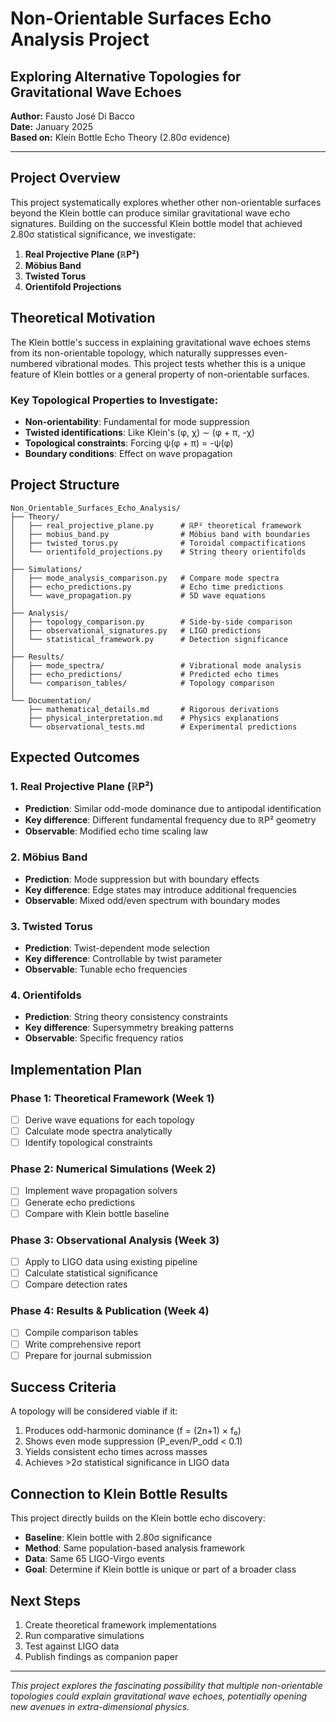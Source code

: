 # Non-Orientable Surfaces Echo Analysis Project
## Exploring Alternative Topologies for Gravitational Wave Echoes

**Author:** Fausto José Di Bacco  
**Date:** January 2025  
**Based on:** Klein Bottle Echo Theory (2.80σ evidence)

---

## Project Overview

This project systematically explores whether other non-orientable surfaces beyond the Klein bottle can produce similar gravitational wave echo signatures. Building on the successful Klein bottle model that achieved 2.80σ statistical significance, we investigate:

1. **Real Projective Plane (ℝP²)**
2. **Möbius Band** 
3. **Twisted Torus**
4. **Orientifold Projections**

## Theoretical Motivation

The Klein bottle's success in explaining gravitational wave echoes stems from its non-orientable topology, which naturally suppresses even-numbered vibrational modes. This project tests whether this is a unique feature of Klein bottles or a general property of non-orientable surfaces.

### Key Topological Properties to Investigate:

- **Non-orientability**: Fundamental for mode suppression
- **Twisted identifications**: Like Klein's (φ, χ) ∼ (φ + π, -χ)
- **Topological constraints**: Forcing ψ(φ + π) = -ψ(φ)
- **Boundary conditions**: Effect on wave propagation

## Project Structure

```
Non_Orientable_Surfaces_Echo_Analysis/
├── Theory/
│   ├── real_projective_plane.py      # ℝP² theoretical framework
│   ├── mobius_band.py                # Möbius band with boundaries
│   ├── twisted_torus.py              # Toroidal compactifications
│   └── orientifold_projections.py    # String theory orientifolds
│
├── Simulations/
│   ├── mode_analysis_comparison.py   # Compare mode spectra
│   ├── echo_predictions.py           # Echo time predictions
│   └── wave_propagation.py           # 5D wave equations
│
├── Analysis/
│   ├── topology_comparison.py        # Side-by-side comparison
│   ├── observational_signatures.py   # LIGO predictions
│   └── statistical_framework.py      # Detection significance
│
├── Results/
│   ├── mode_spectra/                 # Vibrational mode analysis
│   ├── echo_predictions/             # Predicted echo times
│   └── comparison_tables/            # Topology comparison
│
└── Documentation/
    ├── mathematical_details.md       # Rigorous derivations
    ├── physical_interpretation.md    # Physics explanations
    └── observational_tests.md        # Experimental predictions
```

## Expected Outcomes

### 1. Real Projective Plane (ℝP²)
- **Prediction**: Similar odd-mode dominance due to antipodal identification
- **Key difference**: Different fundamental frequency due to ℝP² geometry
- **Observable**: Modified echo time scaling law

### 2. Möbius Band
- **Prediction**: Mode suppression but with boundary effects
- **Key difference**: Edge states may introduce additional frequencies
- **Observable**: Mixed odd/even spectrum with boundary modes

### 3. Twisted Torus
- **Prediction**: Twist-dependent mode selection
- **Key difference**: Controllable by twist parameter
- **Observable**: Tunable echo frequencies

### 4. Orientifolds
- **Prediction**: String theory consistency constraints
- **Key difference**: Supersymmetry breaking patterns
- **Observable**: Specific frequency ratios

## Implementation Plan

### Phase 1: Theoretical Framework (Week 1)
- [ ] Derive wave equations for each topology
- [ ] Calculate mode spectra analytically
- [ ] Identify topological constraints

### Phase 2: Numerical Simulations (Week 2)
- [ ] Implement wave propagation solvers
- [ ] Generate echo predictions
- [ ] Compare with Klein bottle baseline

### Phase 3: Observational Analysis (Week 3)
- [ ] Apply to LIGO data using existing pipeline
- [ ] Calculate statistical significance
- [ ] Compare detection rates

### Phase 4: Results & Publication (Week 4)
- [ ] Compile comparison tables
- [ ] Write comprehensive report
- [ ] Prepare for journal submission

## Success Criteria

A topology will be considered viable if it:
1. Produces odd-harmonic dominance (f = (2n+1) × f₀)
2. Shows even mode suppression (P_even/P_odd < 0.1)
3. Yields consistent echo times across masses
4. Achieves >2σ statistical significance in LIGO data

## Connection to Klein Bottle Results

This project directly builds on the Klein bottle echo discovery:
- **Baseline**: Klein bottle with 2.80σ significance
- **Method**: Same population-based analysis framework
- **Data**: Same 65 LIGO-Virgo events
- **Goal**: Determine if Klein bottle is unique or part of a broader class

## Next Steps

1. Create theoretical framework implementations
2. Run comparative simulations
3. Test against LIGO data
4. Publish findings as companion paper

---

*This project explores the fascinating possibility that multiple non-orientable topologies could explain gravitational wave echoes, potentially opening new avenues in extra-dimensional physics.*